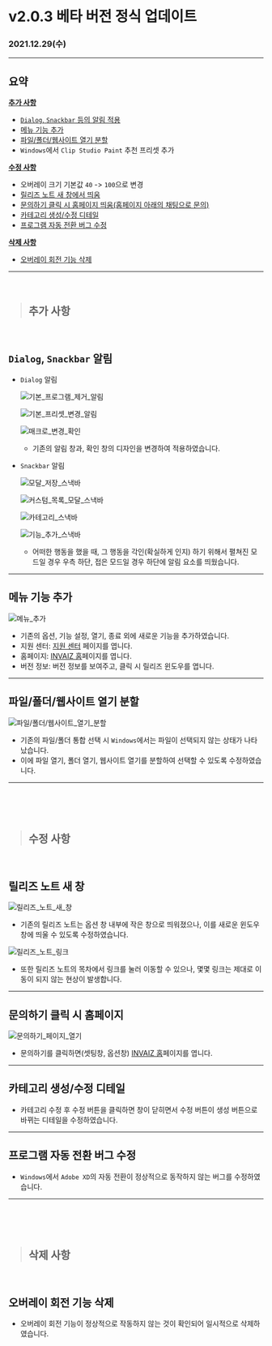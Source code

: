 # v2.0.3 베타 버전 정식 업데이트

### 2021.12.29(수)

---

## 요약

**[추가 사항](#추가-사항)**

- [`Dialog`, `Snackbar` 등의 알림 적용](#dialog-snackbar-알림)
- [메뉴 기능 추가](#메뉴-기능-추가)
- [파일/폴더/웹사이트 열기 분할](#파일폴더웹사이트-열기-분할)
- `Windows`에서 `Clip Studio Paint` 추천 프리셋 추가

**[수정 사항](#수정-사항)**

- 오버레이 크기 기본값 `40` -> `100`으로 변경
- [릴리즈 노트 새 창에서 띄움](#릴리즈-노트-새-창)
- [문의하기 클릭 시 홈페이지 띄움(홈페이지 아래의 채팅으로 문의)](#문의하기-클릭-시-홈페이지)
- [카테고리 생성/수정 디테일](#카테고리-생성수정-디테일)
- [프로그램 자동 전환 버그 수정](#프로그램-자동-전환-버그-수정)

**[삭제 사항](#삭제-사항)**

- [오버레이 회전 기능 삭제](#오버레이-회전-기능-삭제)

---

<br />

> ## 추가 사항

<br />

## `Dialog`, `Snackbar` 알림

- `Dialog` 알림

  ![기본_프로그램_제거_알림](../assets/v2.0.3/dialog/remove_program_alert.gif)

  ![기본_프리셋_변경_알림](../assets/v2.0.3/dialog/change_preset_alert.gif)

  ![매크로_변경_확인](../assets/v2.0.3/dialog/change_macro_confirm.gif)

  - 기존의 알림 창과, 확인 창의 디자인을 변경하여 적용하였습니다.

- `Snackbar` 알림

  ![모달_저장_스낵바](../assets/v2.0.3/dialog/modal_snack.gif)

  ![커스텀_목록_모달_스낵바](../assets/v2.0.3/dialog/custom_modal_snack.gif)

  ![카테고리_스낵바](../assets/v2.0.3/dialog/category_snack.gif)

  ![기능_추가_스낵바](../assets/v2.0.3/dialog/add_function_snack.gif)

  - 어떠한 행동을 했을 때, 그 행동을 각인(확실하게 인지) 하기 위해서 펼쳐진 모드일 경우 우측 하단, 접은 모드일 경우 하단에 알림 요소를 띄웠습니다.

---

## 메뉴 기능 추가

![메뉴_추가](../assets/v2.0.3/update_menu.png)

- 기존의 옵션, 기능 설정, 열기, 종료 외에 새로운 기능을 추가하였습니다.
- 지원 센터: [지원 센터](https://dynamic-position-46c.notion.site/INVAIZ-V-1-0-4174e58b8cfe4161ae3a2c0f9579a982) 페이지를 엽니다.
- 홈페이지: [INVAIZ 홈](https://www.invaiz.com/)페이지를 엽니다.
- 버전 정보: 버전 정보를 보여주고, 클릭 시 릴리즈 윈도우를 엽니다.

---

## 파일/폴더/웹사이트 열기 분할

![파일/폴더/웹사이트_열기_분할](../assets/v2.0.3/open_path_update.gif)

- 기존의 파일/폴더 통합 선택 시 `Windows`에서는 파일이 선택되지 않는 상태가 나타났습니다.
- 이에 파일 열기, 폴더 열기, 웹사이트 열기를 분할하여 선택할 수 있도록 수정하였습니다.

---

<br />
<br />
<br />

> ## 수정 사항

<br />

## 릴리즈 노트 새 창

![릴리즈_노트_새_창](../assets/v2.0.3/release_note_window.gif)

- 기존의 릴리즈 노트는 옵션 창 내부에 작은 창으로 띄워졌으나, 이를 새로운 윈도우 창에 띄울 수 있도록 수정하였습니다.

![릴리즈_노트_링크](../assets/v2.0.3/release_note_link.gif)

- 또한 릴리즈 노트의 목차에서 링크를 눌러 이동할 수 있으나, 몇몇 링크는 제대로 이동이 되지 않는 현상이 발생합니다.

---

## 문의하기 클릭 시 홈페이지

![문의하기_페이지_열기](../assets/v2.0.3/qna_home.gif)

- 문의하기를 클릭하면(셋팅창, 옵션창) [INVAIZ 홈](https://www.invaiz.com/)페이지를 엽니다.

---

## 카테고리 생성/수정 디테일

- 카테고리 수정 후 수정 버튼을 클릭하면 창이 닫히면서 수정 버튼이 생성 버튼으로 바뀌는 디테일을 수정하였습니다.

---

## 프로그램 자동 전환 버그 수정

- `Windows`에서 `Adobe XD`의 자동 전환이 정상적으로 동작하지 않는 버그를 수정하였습니다.

---

<br />
<br />
<br />

> ## 삭제 사항

<br />

## 오버레이 회전 기능 삭제

- 오버레이 회전 기능이 정상적으로 작동하지 않는 것이 확인되어 일시적으로 삭제하였습니다.
